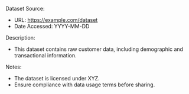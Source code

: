 Dataset Source:

- URL: https://example.com/dataset
- Date Accessed: YYYY-MM-DD

Description:

- This dataset contains raw customer data, including demographic and transactional information.

Notes:

- The dataset is licensed under XYZ.
- Ensure compliance with data usage terms before sharing.

